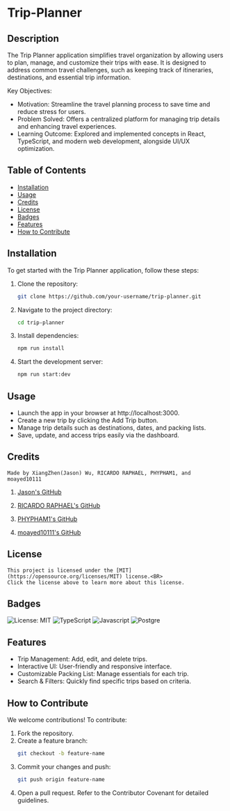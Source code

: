 # Trip-Planner

## Description

The Trip Planner application simplifies travel organization by allowing users to plan, manage, and customize their trips with ease. It is designed to address common travel challenges, such as keeping track of itineraries, destinations, and essential trip information.

Key Objectives:
- Motivation: Streamline the travel planning process to save time and reduce stress for users.
- Problem Solved: Offers a centralized platform for managing trip details and enhancing travel experiences.
- Learning Outcome: Explored and implemented concepts in React, TypeScript, and modern web development, alongside UI/UX optimization.

## Table of Contents

- [Installation](#installation)
- [Usage](#usage)
- [Credits](#credits)
- [License](#license)
- [Badges](#badges)
- [Features](#features)
- [How to Contribute](#how-to-contribute)

## Installation
To get started with the Trip Planner application, follow these steps:

1. Clone the repository:
    ```bash
    git clone https://github.com/your-username/trip-planner.git
    ```
2. Navigate to the project directory:
    ```bash
    cd trip-planner
    ```
3. Install dependencies:
    ```bash
    npm run install
    ```
4. Start the development server:
    ```bash
    npm run start:dev
    ```
## Usage

- Launch the app in your browser at http://localhost:3000.
- Create a new trip by clicking the Add Trip button.
- Manage trip details such as destinations, dates, and packing lists.
- Save, update, and access trips easily via the dashboard.

## Credits

    Made by XiangZhen(Jason) Wu, RICARDO RAPHAEL, PHYPHAM1, and moayed10111

   1. [Jason's GitHub](https://github.com/AdminChatter)

   2. [RICARDO RAPHAEL's GitHub](https://github.com/rphilippe2) 

   3. [PHYPHAM1's GitHub](https://github.com/PHYPHAM1)

   4. [moayed10111's GitHub](https://github.com/moayed10111)

## License

    This project is licensed under the [MIT](https://opensource.org/licenses/MIT) license.<BR>
    Click the license above to learn more about this license.

## Badges

![License: MIT](https://img.shields.io/badge/License-MIT-yellow.svg)
![TypeScript](https://img.shields.io/badge/TypeScript-blue.svg)
![Javascript](https://img.shields.io/badge/Javascript-blue.svg)
![Postgre](https://img.shields.io/badge/Postgre-green.svg)

## Features

- Trip Management: Add, edit, and delete trips.
- Interactive UI: User-friendly and responsive interface.
- Customizable Packing List: Manage essentials for each trip.
- Search & Filters: Quickly find specific trips based on criteria.

## How to Contribute

We welcome contributions! To contribute:

1. Fork the repository.
2. Create a feature branch:
    ```bash
    git checkout -b feature-name
    ```
3. Commit your changes and push:
    ```bash
    git push origin feature-name
    ```
4. Open a pull request.
Refer to the Contributor Covenant for detailed guidelines.